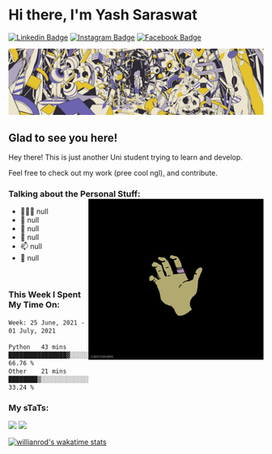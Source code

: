 # Hi there, I'm **Yash Saraswat** 

[![Linkedin Badge](https://img.shields.io/badge/LinkedIn-0077B5?style=for-the-badge&logo=linkedin&logoColor=white)](https://www.linkedin.com/in/yash-saraswat-b93a95179/)
[![Instagram Badge](https://img.shields.io/badge/Instagram-E4405F?style=for-the-badge&logo=instagram&logoColor=white)](https://www.instagram.com/yashshsh_37/)
[![Facebook Badge](https://img.shields.io/badge/Facebook-1877F2?style=for-the-badge&logo=facebook&logoColor=white)](https://www.facebook.com/yash.saraswat.549/)

<img align="centre" alt="GIF" src="https://github.com/Fifirex/Fifirex/blob/main/upImg.jpeg" />

## Glad to see you here!

Hey there! This is just another Uni student trying to learn and develop. 

Feel free to check out my work (pree cool ngl), and contribute.

### Talking about the Personal Stuff: <img align="right" alt="GIF" src="https://github.com/Fifirex/Fifirex/blob/main/pfpgif.gif" width="346" height="318" /> 
<!--- OG ratio = 500, 460. boiled to 408, 318 --->

- 👨🏻‍💻  null
- 🚀  null
- 💬  null
- 📝  null
- 📫  null
- 📝  null

</br>

### This Week I Spent My Time On:
<!--START_SECTION:waka-->
```text
Week: 25 June, 2021 - 01 July, 2021

Python   43 mins         ████████████████▓░░░░░░░░   66.76 % 
Other    21 mins         ████████▒░░░░░░░░░░░░░░░░   33.24 % 
```
<!--END_SECTION:waka-->


### My sTaTs:

<p>
  <img height="180em" src="https://github-readme-stats.vercel.app/api?username=Fifirex&show_icons=true&hide_border=true&&count_private=true&include_all_commits=true" />
  <img height="180em" src="https://github-readme-stats.vercel.app/api/top-langs/?username=Fifirex&exclude_repo=KNN-Image-Classification&show_icons=true&hide_border=true&layout=compact&langs_count=8"/>
</p>

[![willianrod's wakatime stats](https://github-readme-stats.vercel.app/api/wakatime?username=Fifirex)](https://github.com/anuraghazra/github-readme-stats)
